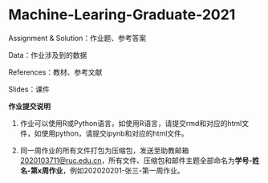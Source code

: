 # Machine-Learing-Graduate-2021

Assignment & Solution：作业题、参考答案

Data：作业涉及到的数据

References：教材、参考文献

Slides：课件


**作业提交说明**

1. 作业可以使用R或Python语言，如使用R语言，请提交rmd和对应的html文件，如使用python，请提交ipynb和对应的html文件。

2. 同一周作业的所有文件打包为压缩包，发送至助教邮箱 2020103711@ruc.edu.cn，所有文件、压缩包和邮件主题全部命名为**学号-姓名-第x周作业**，例如202020201-张三-第一周作业。

